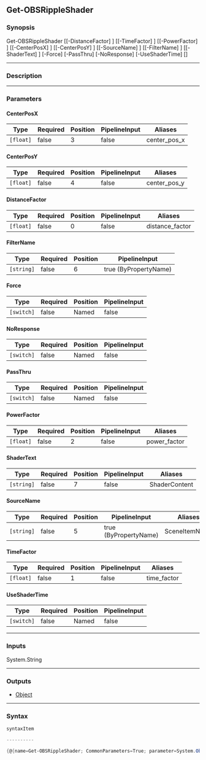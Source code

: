 Get-OBSRippleShader
-------------------

### Synopsis

Get-OBSRippleShader [[-DistanceFactor] <float>] [[-TimeFactor] <float>] [[-PowerFactor] <float>] [[-CenterPosX] <float>] [[-CenterPosY] <float>] [[-SourceName] <string>] [[-FilterName] <string>] [[-ShaderText] <string>] [-Force] [-PassThru] [-NoResponse] [-UseShaderTime] [<CommonParameters>]

---

### Description

---

### Parameters
#### **CenterPosX**

|Type     |Required|Position|PipelineInput|Aliases     |
|---------|--------|--------|-------------|------------|
|`[float]`|false   |3       |false        |center_pos_x|

#### **CenterPosY**

|Type     |Required|Position|PipelineInput|Aliases     |
|---------|--------|--------|-------------|------------|
|`[float]`|false   |4       |false        |center_pos_y|

#### **DistanceFactor**

|Type     |Required|Position|PipelineInput|Aliases        |
|---------|--------|--------|-------------|---------------|
|`[float]`|false   |0       |false        |distance_factor|

#### **FilterName**

|Type      |Required|Position|PipelineInput        |
|----------|--------|--------|---------------------|
|`[string]`|false   |6       |true (ByPropertyName)|

#### **Force**

|Type      |Required|Position|PipelineInput|
|----------|--------|--------|-------------|
|`[switch]`|false   |Named   |false        |

#### **NoResponse**

|Type      |Required|Position|PipelineInput|
|----------|--------|--------|-------------|
|`[switch]`|false   |Named   |false        |

#### **PassThru**

|Type      |Required|Position|PipelineInput|
|----------|--------|--------|-------------|
|`[switch]`|false   |Named   |false        |

#### **PowerFactor**

|Type     |Required|Position|PipelineInput|Aliases     |
|---------|--------|--------|-------------|------------|
|`[float]`|false   |2       |false        |power_factor|

#### **ShaderText**

|Type      |Required|Position|PipelineInput|Aliases      |
|----------|--------|--------|-------------|-------------|
|`[string]`|false   |7       |false        |ShaderContent|

#### **SourceName**

|Type      |Required|Position|PipelineInput        |Aliases      |
|----------|--------|--------|---------------------|-------------|
|`[string]`|false   |5       |true (ByPropertyName)|SceneItemName|

#### **TimeFactor**

|Type     |Required|Position|PipelineInput|Aliases    |
|---------|--------|--------|-------------|-----------|
|`[float]`|false   |1       |false        |time_factor|

#### **UseShaderTime**

|Type      |Required|Position|PipelineInput|
|----------|--------|--------|-------------|
|`[switch]`|false   |Named   |false        |

---

### Inputs
System.String

---

### Outputs
* [Object](https://learn.microsoft.com/en-us/dotnet/api/System.Object)

---

### Syntax
```PowerShell
syntaxItem
```
```PowerShell
----------
```
```PowerShell
{@{name=Get-OBSRippleShader; CommonParameters=True; parameter=System.Object[]}}
```

